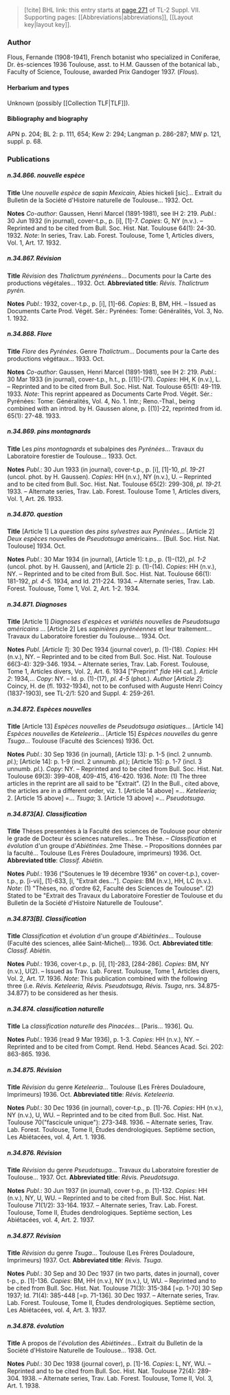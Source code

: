 > [!cite] BHL link: this entry starts at [page 271](https://www.biodiversitylibrary.org/item/103834#page/293/mode/1up) of TL-2 Suppl. VII.
> Supporting pages: [[Abbreviations|abbreviations]], [[Layout key|layout key]].

### Author

Flous, Fernande (1908-1941), French botanist who specialized in Coniferae, Dr. ès-sciences 1936 Toulouse, asst. to H.M. Gaussen of the botanical lab., Faculty of Science, Toulouse, awarded Prix Gandoger 1937. (*Flous*).

#### Herbarium and types

Unknown (possibly [[Collection TLF|TLF]]).

#### Bibliography and biography

APN p. 204; BL 2: p. 111, 654; Kew 2: 294; Langman p. 286-287; MW p. 121, suppl. p. 68.

### Publications

##### n.34.866. nouvelle espèce

**Title**
Une *nouvelle espèce* de *sapin Mexicain*, Abies hickeli \[sic\]... Extrait du Bulletin de la Société d'Histoire naturelle de Toulouse... 1932. Oct.

**Notes**
*Co-author*: Gaussen, Henri Marcel (1891-1981), see IH 2: 219.
*Publ*.: 30 Jun 1932 (in journal), cover-t.p., p. \[i\], \[1\]-7. *Copies*: G, NY (n.v.). – Reprinted and to be cited from Bull. Soc. Hist. Nat. Toulouse 64(1): 24-30. 1932.
*Note*: In series, Trav. Lab. Forest. Toulouse, Tome 1, Articles divers, Vol. 1, Art. 17. 1932.

##### n.34.867. Révision

**Title**
*Révision* des *Thalictrum pyrénéens*... Documents pour la Carte des productions végétales... 1932. Oct.
**Abbreviated title**: *Révis. Thalictrum pyrén.*

**Notes**
*Publ*.: 1932, cover-t.p., p. \[i\], \[1\]-66. *Copies*: B, BM, HH. – Issued as Documents Carte Prod. Végét. Sér.: Pyrénées: Tome: Généralités, Vol. 3, No. 1. 1932.

##### n.34.868. Flore

**Title**
*Flore* des *Pyrénées*. Genre *Thalictrum*... Documents pour la Carte des productions végétaux... 1933. Oct.

**Notes**
*Co-author*: Gaussen, Henri Marcel (1891-1981), see IH 2: 219.
*Publ*.: 30 Mar 1933 (in journal), cover-t.p., h.t., p. \[(1)\]-(71). *Copies*: HH, K (n.v.), L. – Reprinted and to be cited from Bull. Soc. Hist. Nat. Toulouse 65(1): 49-119. 1933.
*Note*: This reprint appeared as Documents Carte Prod. Végét. Sér.: Pyrénées: Tome: Généralités, Vol. 4, No. 1. Intr.; Reno.-Thal., being combined with an introd. by H. Gaussen alone, p. \[(1)\]-22, reprinted from id. 65(1): 27-48. 1933.

##### n.34.869. pins montagnards

**Title**
Les *pins montagnards* et subalpines des *Pyrénées*... Travaux du Laboratoire forestier de Toulouse... 1933. Oct.

**Notes**
*Publ*.: 30 Jun 1933 (in journal), cover-t.p., p. \[i\], \[1\]-10, *pl. 19-21* (uncol. phot. by H. Gaussen). *Copies*: HH (n.v.), NY (n.v.), U. – Reprinted and to be cited from Bull. Soc. Hist. Nat. Toulouse 65(2): 299-308, *pl. 19-21.* 1933. – Alternate series, Trav. Lab. Forest. Toulouse Tome 1, Articles divers, Vol. 1, Art. 26. 1933.

##### n.34.870. question

**Title**
\[Article 1\] La *question* des *pins sylvestres* aux *Pyrénées*... \[Article 2\] *Deux espèces* nouvelles de *Pseudotsuga* américains... \[Bull. Soc. Hist. Nat. Toulouse\] 1934. Oct.

**Notes**
*Publ*.: 30 Mar 1934 (in journal), \[Article 1\]: t.p., p. (1)-(12), *pl. 1-2* (uncol. phot. by H. Gaussen), and \[Article 2\]: p. (1)-(14). *Copies*: HH (n.v.), NY. – Reprinted and to be cited from Bull. Soc. Hist. Nat. Toulouse 66(1): 181-192, *pl. 4-5.* 1934, and Id. 211-224. 1934. – Alternate series, Trav. Lab. Forest. Toulouse, Tome 1, Vol. 2, Art. 1-2. 1934.

##### n.34.871. Diagnoses

**Title**
\[Article 1\] *Diagnoses* d'*espèces* et *variétés nouvelles* de *Pseudotsuga américains* ... \[Article 2\] Les *sapinières pyrénéennes* et leur traitement... Travaux du Laboratoire forestier du Toulouse... 1934. Oct.

**Notes**
*Publ*. \[*Article 1*\]: 30 Dec 1934 (journal cover), p. (1)-(18). *Copies*: HH (n.v.), NY. – Reprinted and to be cited from Bull. Soc. Hist. Nat. Toulouse 66(3-4): 329-346. 1934. – Alternate series, Trav. Lab. Forest. Toulouse, Tome 1, Articles divers, Vol. 2, Art. 6. 1934 \["Preprint" *fide* HH cat.\].
*Article 2*: 1934,... *Copy*: NY. – Id. p. (1)-(17), *pl. 4-5* (phot.).
*Author* \[*Article 2*\]: Coincy, H. de (fl. 1932-1934), not to be confused with Auguste Henri Coincy (1837-1903), see TL-2/1: 520 and Suppl. 4: 259-261.

##### n.34.872. Espèces nouvelles

**Title**
\[Article 13\] *Espèces nouvelles* de *Pseudotsuga asiatiques*... \[Article 14\] *Espèces nouvelles* de *Keteleeria*... \[Article 15\] *Espèces nouvelles* du genre *Tsuga*... Toulouse (Faculté des Sciences) 1936. Oct.

**Notes**
*Publ*.: 30 Sep 1936 (in journal), \[Article 13\]: p. 1-5 (incl. 2 unnumb. *pl.*); \[Article 14\]: p. 1-9 (incl. 2 unnumb. *pl.*); \[Article 15\]: p. 1-7 (incl. 3 unnumb. *pl.*). *Copy*: NY. – Reprinted and to be cited from Bull. Soc. Hist. Nat. Toulouse 69(3): 399-408, 409-415, 416-420. 1936.
*Note*: (1) The three articles in the reprint are all said to be "Extrait". (2) In the Bull., cited above, the articles are in a different order, viz. 1. \[Article 14 above\] =... *Keteleeria*; 2. \[Article 15 above\] =... *Tsuga*; 3. \[Article 13 above\] =... *Pseudotsuga*.

##### n.34.873\[A\]. Classification

**Title**
Thèses presentées à la Faculté des sciences de Toulouse pour obtenir le grade de Docteur ès sciences naturelles... 1re Thèse. – *Classification* et *évolution* d'un groupe d'*Abiétinées*. 2me Thèse. – Propositions données par la faculté... Toulouse (Les Frères Douladoure, imprimeurs) 1936. Oct.
**Abbreviated title**: *Classif. Abiétin.*

**Notes**
*Publ*.: 1936 ("Soutenues le 19 décembre 1936" on cover-t.p.), cover-t.p., p. \[i-vii\], \[1\]-633, \[i, "Extrait des..."\]. *Copies*: BM (n.v.), HH, LC (n.v.).
*Note*: (1) "Thèses, no. d'ordre 62, Faculté des Sciences de Toulouse". (2) Stated to be "Extrait des Travaux du Laboratoire Forestier de Toulouse et du Bulletin de la Société d'Histoire Naturelle de Toulouse".

##### n.34.873\[B\]. Classification

**Title**
*Classification* et *évolution* d'un groupe d'*Abiétinées*... Toulouse (Faculté des sciences, allée Saint-Michel)... 1936. Oct.
**Abbreviated title**: *Classif. Abiétin.*

**Notes**
*Publ*.: 1936, cover-t.p., p. \[i\], \[1\]-283, \[284-286\]. *Copies*: BM, NY (n.v.), U(2). – Issued as Trav. Lab. Forest. Toulouse, Tome 1, Articles divers, Vol. 2, Art. 17. 1936.
*Note*: This publication combined with the following three (i.e. *Révis. Keteleeria, Révis. Pseudotsuga, Révis. Tsuga*, nrs. 34.875-34.877) to be considered as her thesis.

##### n.34.874. classification naturelle

**Title**
La *classification naturelle* des *Pinacées*... \[Paris... 1936\]. Qu.

**Notes**
*Publ*.: 1936 (read 9 Mar 1936), p. 1-3. *Copies*: HH (n.v.), NY. – Reprinted and to be cited from Compt. Rend. Hebd. Séances Acad. Sci. 202: 863-865. 1936.

##### n.34.875. Révision

**Title**
*Révision* du genre *Keteleeria*... Toulouse (Les Frères Douladoure, Imprimeurs) 1936. Oct.
**Abbreviated title**: *Révis. Keteleeria*.

**Notes**
*Publ*.: 30 Dec 1936 (in journal), cover-t.p., p. \[1\]-76. *Copies*: HH (n.v.), NY (n.v.), U, WU. – Reprinted and to be cited from Bull. Soc. Hist. Nat. Toulouse 70("fascicule unique"): 273-348. 1936. – Alternate series, Trav. Lab. Forest. Toulouse, Tome II, Études dendrologiques. Septième section, Les Abiétacées, vol. 4, Art. 1. 1936.

##### n.34.876. Révision

**Title**
*Révision* du genre *Pseudotsuga*... Travaux du Laboratoire forestier de Toulouse... 1937. Oct.
**Abbreviated title**: *Révis. Pseudotsuga*.

**Notes**
*Publ*.: 30 Jun 1937 (in journal), cover t-p., p. \[1\]-132. *Copies*: HH (n.v.), NY, U, WU. – Reprinted and to be cited from Bull. Soc. Hist. Nat. Toulouse 71(1/2): 33-164. 1937. – Alternate series, Trav. Lab. Forest. Toulouse, Tome II, Études dendrologiques. Septième section, Les Abiétacées, vol. 4, Art. 2. 1937.

##### n.34.877. Révision

**Title**
*Révision* du genre *Tsuga*... Toulouse (Les Frères Douladoure, Imprimeurs) 1937. Oct.
**Abbreviated title**: *Révis. Tsuga*.

**Notes**
*Publ*.: 30 Sep and 30 Dec 1937 (in two parts, dates in journal), cover t-p., p. \[1\]-136.
*Copies*: BM, HH (n.v.), NY (n.v.), U, WU. – Reprinted and to be cited from Bull. Soc. Hist. Nat. Toulouse 71(3): 315-384 \[=p. 1-70\] 30 Sep 1937; Id. 71(4): 385-448 \[=p. 71-136\]. 30 Dec 1937. – Alternate series, Trav. Lab. Forest. Toulouse, Tome II, Études dendrologiques. Septième section, Les Abiétacées, vol. 4, Art. 3. 1937.

##### n.34.878. évolution

**Title**
A propos de l'*évolution* des *Abiétinées*... Extrait du Bulletin de la Société d'Histoire Naturelle de Toulouse... 1938. Oct.

**Notes**
*Publ*.: 30 Dec 1938 (journal cover), p. \[1\]-16. *Copies*: L, NY, WU. – Reprinted and to be cited from Bull. Soc. Hist. Nat. Toulouse 72(4): 289-304. 1938. – Alternate series, Trav. Lab. Forest. Toulouse, Tome II, Vol. 3, Art. 1. 1938.

